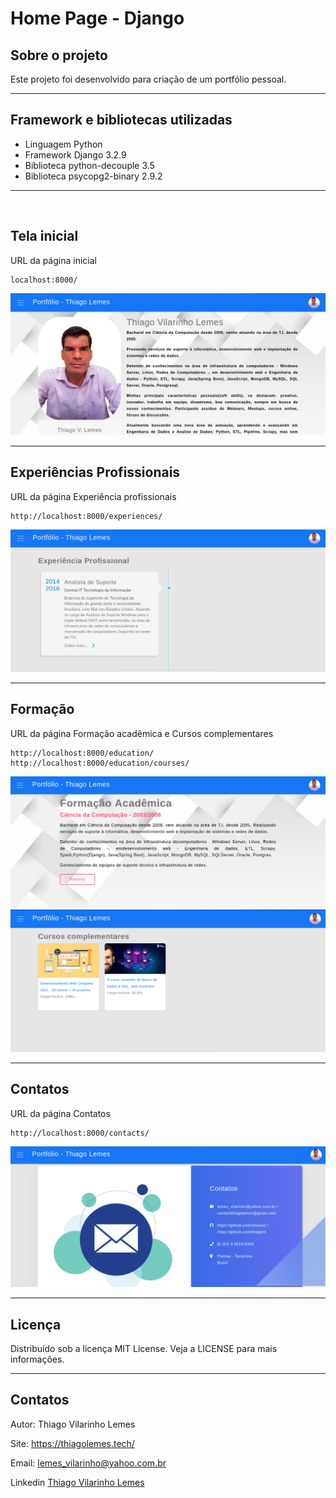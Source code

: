 # Home Page - Django
## Sobre o projeto
Este projeto foi desenvolvido para criação de um portfólio pessoal.

<hr>

## Framework e bibliotecas utilizadas
* Linguagem Python
* Framework Django 3.2.9
* Biblioteca python-decouple 3.5
* Biblioteca psycopg2-binary 2.9.2
<hr>

<br>

## Tela inicial
URL da página inicial
```
localhost:8000/
```
![Alt text](images/01.png?raw=true "Tela inicial")

<hr> 

## Experiências Profissionais
URL da página Experiência profissionais
```
http://localhost:8000/experiences/
```
![Alt text](images/02.png?raw=true "Experiências Profissionais")

<hr> 

## Formação
URL da página Formação acadêmica e Cursos complementares
```
http://localhost:8000/education/
http://localhost:8000/education/courses/
```
![Alt text](images/03.png?raw=true "Formação")
![Alt text](images/04.png?raw=true "Formação")

<hr> 

## Contatos
URL da página Contatos
```
http://localhost:8000/contacts/
```
![Alt text](images/05.png?raw=true "Formação")

<hr>

## Licença
Distribuído sob a licença MIT License. Veja a LICENSE para mais informações.

<hr>

## Contatos

Autor: Thiago Vilarinho Lemes

Site: https://thiagolemes.tech/

Email: lemes_vilarinho@yahoo.com.br

Linkedin [Thiago Vilarinho Lemes](https://www.linkedin.com/in/thiago-vilarinho-lemes-b1232727/)